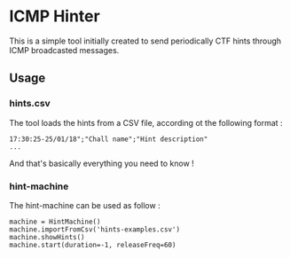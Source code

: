 # ICMP Hinter

This is a simple tool initially created to send periodically CTF hints through ICMP broadcasted messages.

## Usage 


### hints.csv
The tool loads the hints from a CSV file, according ot the following format :

```
17:30:25-25/01/18";"Chall name";"Hint description"
...
```

And that's basically everything you need to know !


### hint-machine

The hint-machine can be used as follow :

```
machine = HintMachine()
machine.importFromCsv('hints-examples.csv')
machine.showHints()
machine.start(duration=-1, releaseFreq=60)
```




